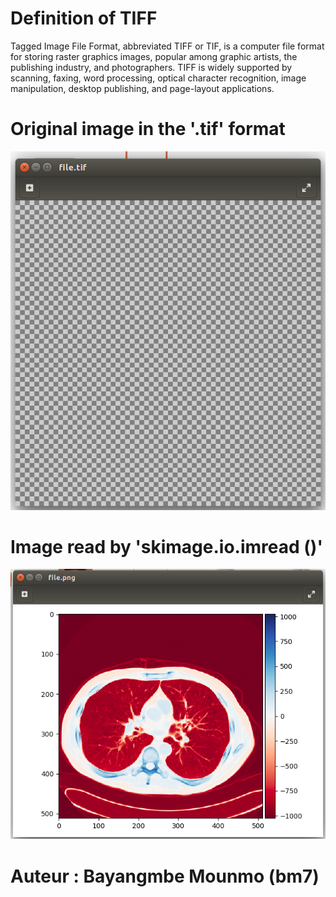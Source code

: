 # __Definition of TIFF__
Tagged Image File Format, abbreviated TIFF or TIF, is a computer file format for storing raster graphics images, popular among graphic artists, the publishing industry, and photographers. TIFF is widely supported by scanning, faxing, word processing, optical character recognition, image manipulation, desktop publishing, and page-layout applications.

# Original image in the '.tif' format
![Alt text](img/1.png?raw=true "init")

# Image read by 'skimage.io.imread ()'
![Alt text](img/2.png?raw=true "Resultat")

# Auteur : Bayangmbe Mounmo (bm7)
